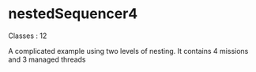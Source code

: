 nestedSequencer4
=======

Classes : 12

A complicated example using two levels of nesting. It contains 4 missions and 3 managed threads 
